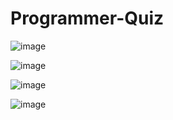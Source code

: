 # Programmer-Quiz

![image](https://drive.google.com/uc?export=view&id=1yg2KHi8SDir-LLtvPt6zj0I52GNxrtYm)

![image](https://drive.google.com/uc?export=view&id=1nAN6d_TX9sc3qSRklQAkbG_tcnkFFjhU)

![image](https://drive.google.com/uc?export=view&id=1yxMj8AamCIQRQdJ2fc7AIEGRqfXk0Km7)

![image](https://drive.google.com/uc?export=view&id=1Bt9KR_s5uKvJcPiH6qIfQDwP9dOAJEeI)
